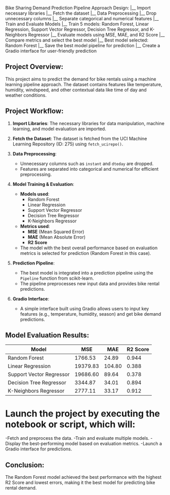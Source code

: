 Bike Sharing Demand Prediction
Pipeline Approach Design:
|__ Import necessary libraries
|__ Fetch the dataset
|__ Data Preprocessing
    |__ Drop unnecessary columns
    |__ Separate categorical and numerical features
|__ Train and Evaluate Models
    |__ Train 5 models: Random Forest, Linear Regression, Support Vector Regressor, Decision Tree Regressor, and K-Neighbors Regressor
    |__ Evaluate models using MSE, MAE, and R2 Score
    |__ Compare metrics and select the best model
|__ Best model selected: Random Forest
|__ Save the best model pipeline for prediction
|__ Create a Gradio interface for user-friendly prediction



## Project Overview:
This project aims to predict the demand for bike rentals using a machine learning pipeline approach. The dataset contains features like temperature, humidity, windspeed, and other contextual data like time of day and weather conditions.

## Project Workflow:
1. **Import Libraries**: The necessary libraries for data manipulation, machine learning, and model evaluation are imported.
2. **Fetch the Dataset**: The dataset is fetched from the UCI Machine Learning Repository (ID: 275) using `fetch_ucirepo()`.
3. **Data Preprocessing**:
   - Unnecessary columns such as `instant` and `dteday` are dropped.
   - Features are separated into categorical and numerical for efficient preprocessing.
4. **Model Training & Evaluation**:
   - **Models used**: 
     - Random Forest
     - Linear Regression
     - Support Vector Regressor
     - Decision Tree Regressor
     - K-Neighbors Regressor
   - **Metrics used**:
     - **MSE** (Mean Squared Error)
     - **MAE** (Mean Absolute Error)
     - **R2 Score**
   - The model with the best overall performance based on evaluation metrics is selected for prediction (Random Forest in this case).
5. **Prediction Pipeline**:
   - The best model is integrated into a prediction pipeline using the `Pipeline` function from scikit-learn.
   - The pipeline preprocesses new input data and provides bike rental predictions.

6. **Gradio Interface**:
   - A simple interface built using Gradio allows users to input key features (e.g., temperature, humidity, season) and get bike demand predictions.

## Model Evaluation Results:

| Model                    | MSE          | MAE          | R2 Score  |
|---------------------------|--------------|--------------|-----------|
| Random Forest              | 1766.53      | 24.89        | 0.944     |
| Linear Regression          | 19379.83     | 104.80       | 0.388     |
| Support Vector Regressor   | 19686.60     | 89.64        | 0.378     |
| Decision Tree Regressor    | 3344.87      | 34.01        | 0.894     |
| K-Neighbors Regressor      | 2777.11      | 33.17        | 0.912     |


# Launch the project by executing the notebook or script, which will:
-Fetch and preprocess the data.
-Train and evaluate multiple models.
-Display the best-performing model based on evaluation metrics.
-Launch a Gradio interface for predictions.


## Conclusion:
The Random Forest model achieved the best performance with the highest R2 Score and lowest errors, making it the best model for predicting bike rental demand.
